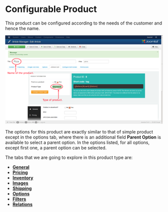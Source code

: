 # Configurable Product

This product can be configured according to the needs of the customer and hence the name.

![Configurable Product](product_configurable.png)

The options for this product are exactly similar to that of simple product except in the options tab, where there is an additional field **Parent Option** is available to select a parent option. In the options listed, for all options, except first one, a parent option can be selected.

The tabs that we are going to explore in this product type are:

* **[General](http://j2store.gitbooks.io/user-guide/content/conf_general.html)**
* **[Pricing](http://j2store.gitbooks.io/user-guide/content/conf_pricing.html)**
* **[Inventory](http://j2store.gitbooks.io/user-guide/content/conf_inventory.html)**
* **[Images](http://j2store.gitbooks.io/user-guide/content/conf_images.html)**
* **[Shipping](http://j2store.gitbooks.io/user-guide/content/conf_shipping.html)**
* **[Options](http://j2store.gitbooks.io/user-guide/content/conf_options.html)**
* **[Filters](http://j2store.gitbooks.io/user-guide/content/conf_filters.html)**
* **[Relations](http://j2store.gitbooks.io/user-guide/content/conf_relations.html)**